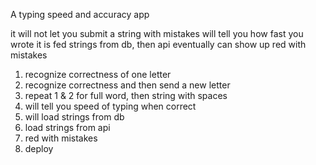 A typing speed and accuracy app

it will not let you submit a string with mistakes
will tell you how fast you wrote it
is fed strings from db, then api
eventually can show up red with mistakes


1) recognize correctness of one letter
2) recognize correctness and then send a new letter
3) repeat 1 & 2 for full word, then string with spaces
4) will tell you speed of typing when correct
5) will load strings from db
6) load strings from api
7) red with mistakes
8) deploy
